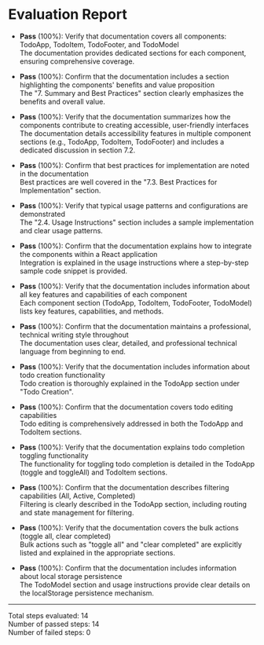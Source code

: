 # Evaluation Report

- **Pass** (100%): Verify that documentation covers all components: TodoApp, TodoItem, TodoFooter, and TodoModel  
  The documentation provides dedicated sections for each component, ensuring comprehensive coverage.

- **Pass** (100%): Confirm that the documentation includes a section highlighting the components' benefits and value proposition  
  The "7. Summary and Best Practices" section clearly emphasizes the benefits and overall value.

- **Pass** (100%): Verify that the documentation summarizes how the components contribute to creating accessible, user-friendly interfaces  
  The documentation details accessibility features in multiple component sections (e.g., TodoApp, TodoItem, TodoFooter) and includes a dedicated discussion in section 7.2.

- **Pass** (100%): Confirm that best practices for implementation are noted in the documentation  
  Best practices are well covered in the "7.3. Best Practices for Implementation" section.

- **Pass** (100%): Verify that typical usage patterns and configurations are demonstrated  
  The "2.4. Usage Instructions" section includes a sample implementation and clear usage patterns.

- **Pass** (100%): Confirm that the documentation explains how to integrate the components within a React application  
  Integration is explained in the usage instructions where a step-by-step sample code snippet is provided.

- **Pass** (100%): Verify that the documentation includes information about all key features and capabilities of each component  
  Each component section (TodoApp, TodoItem, TodoFooter, TodoModel) lists key features, capabilities, and methods.

- **Pass** (100%): Confirm that the documentation maintains a professional, technical writing style throughout  
  The documentation uses clear, detailed, and professional technical language from beginning to end.

- **Pass** (100%): Verify that the documentation includes information about todo creation functionality  
  Todo creation is thoroughly explained in the TodoApp section under "Todo Creation".

- **Pass** (100%): Confirm that the documentation covers todo editing capabilities  
  Todo editing is comprehensively addressed in both the TodoApp and TodoItem sections.

- **Pass** (100%): Verify that the documentation explains todo completion toggling functionality  
  The functionality for toggling todo completion is detailed in the TodoApp (toggle and toggleAll) and TodoItem sections.

- **Pass** (100%): Confirm that the documentation describes filtering capabilities (All, Active, Completed)  
  Filtering is clearly described in the TodoApp section, including routing and state management for filtering.

- **Pass** (100%): Verify that the documentation covers the bulk actions (toggle all, clear completed)  
  Bulk actions such as "toggle all" and "clear completed" are explicitly listed and explained in the appropriate sections.

- **Pass** (100%): Confirm that the documentation includes information about local storage persistence  
  The TodoModel section and usage instructions provide clear details on the localStorage persistence mechanism.

---

Total steps evaluated: 14  
Number of passed steps: 14  
Number of failed steps: 0